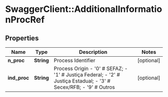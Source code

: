# SwaggerClient::AdditionalInformationProcRef

## Properties
Name | Type | Description | Notes
------------ | ------------- | ------------- | -------------
**n_proc** | **String** | Process Identifier | [optional] 
**ind_proc** | **String** | Process Origin - &#39;0&#39; # SEFAZ; - &#39;1&#39; # Justiça Federal; - &#39;2&#39; # Justiça Estadual; - &#39;3&#39; # Secex/RFB; - &#39;9&#39; # Outros  | [optional] 



